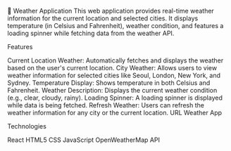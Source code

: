 📝 Weather Application
This web application provides real-time weather information for the current location and selected cities. It displays temperature (in Celsius and Fahrenheit), weather condition, and features a loading spinner while fetching data from the weather API.

Features

Current Location Weather: Automatically fetches and displays the weather based on the user's current location.
City Weather: Allows users to view weather information for selected cities like Seoul, London, New York, and Sydney.
Temperature Display: Shows temperature in both Celsius and Fahrenheit.
Weather Description: Displays the current weather condition (e.g., clear, cloudy, rainy).
Loading Spinner: A loading spinner is displayed while data is being fetched.
Refresh Weather: Users can refresh the weather information for any city or the current location.
URL
Weather App

Technologies

React
HTML5
CSS
JavaScript
OpenWeatherMap API
